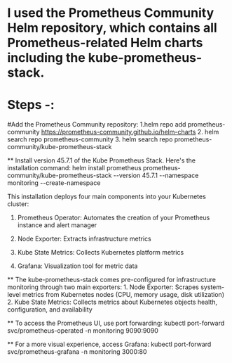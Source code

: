 # I used the Prometheus Community Helm repository, which contains all Prometheus-related Helm charts including the kube-prometheus-stack.

# Steps -:

#Add the Prometheus Community repository:
1.helm repo add prometheus-community https://prometheus-community.github.io/helm-charts
2. helm search repo prometheus-community
3. helm search repo prometheus-community/kube-prometheus-stack

** Install version 45.7.1 of the Kube Prometheus Stack. Here's the installation command:
    helm install prometheus prometheus-community/kube-prometheus-stack --version 45.7.1 --namespace monitoring --create-namespace

This installation deploys four main components into your Kubernetes cluster:

   1. Prometheus Operator: Automates the creation of your Prometheus instance and alert manager

   2. Node Exporter: Extracts infrastructure metrics

   3. Kube State Metrics: Collects Kubernetes platform metrics

   4. Grafana: Visualization tool for metric data

** The kube-prometheus-stack comes pre-configured for infrastructure monitoring through two main exporters:
     1. Node Exporter: Scrapes system-level metrics from Kubernetes nodes (CPU, memory usage, disk utilization)
     2. Kube State Metrics: Collects metrics about Kubernetes objects health, configuration, and availability

** To access the Prometheus UI, use port forwarding:
kubectl port-forward svc/prometheus-operated -n monitoring 9090:9090

** For a more visual experience, access Grafana:
kubectl port-forward svc/prometheus-grafana -n monitoring 3000:80

